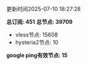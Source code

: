 更新时间2025-07-10 18:27:28

**总订阅: 451**
**总节点: 39709**
- vless节点: 15608
- hysteria2节点: 10

**google ping有效节点: 15**
